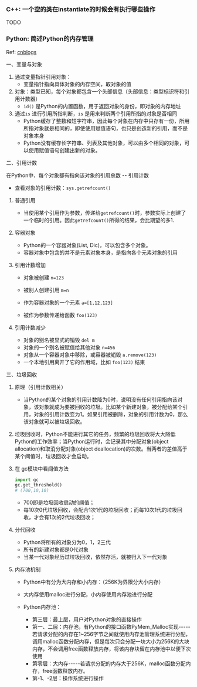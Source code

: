 ### C++: 一个空的类在instantiate的时候会有执行哪些操作

TODO



### Python: 简述Python的内存管理

Ref: [cnblogs](https://www.cnblogs.com/geaozhang/p/7111961.html)

一、变量与对象

1. 通过变量指针引用对象：
   - 变量指针指向具体对象的内存空间，取对象的值
2. 对象：类型已知，每个对象都包含一个头部信息（头部信息：类型标识符和引用计数器）
   - `id()` 是Python的内置函数，用于返回对象的身份，即对象的内存地址
3. 通过`is` 进行引用所指判断，`is` 是用来判断两个引用所指的对象是否相同
   - Python缓存了整数和短字符串，因此每个对象在内存中只存有一份，所用所指对象就是相同的，即使使用赋值语句，也只是创造新的引用，而不是对象本身
   - Python没有缓存长字符串、列表及其他对象，可以由多个相同的对象，可以使用赋值语句创建出新的对象。

二、引用计数

在Python中，每个对象都有指向该对象的引用总数 -- 引用计数

- 查看对象的引用计数：`sys.getrefcount()`

1. 普通引用

   - 当使用某个引用作为参数，传递给`getrefcount()`时，参数实际上创建了一个临时的引用。因此`getrefcount()`所得的结果，会比期望的多1.

2. 容器对象

   - Python的一个容器对象(List, Dic)，可以包含多个对象。
   - 容器对象中包含的并不是元素对象本身，是指向各个元素对象的引用

3. 引用计数增加

   - 对象被创建 `n=123`
   - 被别人创建引用 `m=n`

   - 作为容器对象的一个元素 `a=[1,12,123]`
   - 被作为参数传递给函数 `foo(123)`

4. 引用计数减少

   -  对象的别名被显式的销毁 `del m`
   - 对象的一个别名被赋值给其他对象 `n=456`
   - 对象从一个容器对象中移除，或容器被销毁 `a.remove(123)`
   - 一个本地引用离开了它的作用域，比如 `foo(123)` 结束

三、垃圾回收

1. 原理（引用计数相关）

   - 当Python的某个对象的引用计数降为0时，说明没有任何引用指向该对象，该对象就成为要被回收的垃圾。比如某个新建对象，被分配给某个引用，对象的引用计数变为1。如果引用被删除，对象的引用计数为0，那么该对象就可以被垃圾回收。

2. 垃圾回收时，Python不能进行其它的任务，频繁的垃圾回收将大大降低Python的工作效率；当Python运行时，会记录其中分配对象(object allocation)和取消分配对象(object deallocation)的次数。当两者的差值高于某个阈值时，垃圾回收才会启动。

3. 在 gc模块中看阈值方法

   ```python
   import gc
   gc.get_threshold()
   # (700,10,10)
   ```

   - 700即是垃圾回收启动的阈值；
   - 每10次0代垃圾回收，会配合1次1代的垃圾回收；而每10次1代的垃圾回收，才会有1次的2代垃圾回收；

4. 分代回收

   - Python将所有的对象分为0，1，2三代
   - 所有的新建对象都是0代对象
   - 当某一代对象经历过垃圾回收，依然存活，就被归入下一代对象

5. 内存池机制

   - Python中有分为大内存和小内存：（256K为界限分大小内存）

   - 大内存使用malloc进行分配，小内存使用内存池进行分配

   - Python内存池：

     - 第三层：最上层，用户对Python对象的直接操作
     - 第一、二层：内存池，有Python的接口函数PyMem_Malloc实现-----若请求分配的内存在1~256字节之间就使用内存池管理系统进行分配，调用malloc函数分配内存，但是每次只会分配一块大小为256K的大块内存，不会调用free函数释放内存，将该内存块留在内存池中以便下次使用
     - 第零层：大内存-----若请求分配的内存大于256K，malloc函数分配内存，free函数释放内存。
     - 第-1、-2层：操作系统进行操作

     
